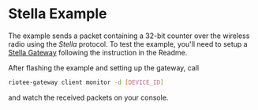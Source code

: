 # Stella Example

The example sends a packet containing a 32-bit counter over the wireless radio using the *Stella* protocol.
To test the example, you'll need to setup a [Stella Gateway](https://github.com/NessieCircuits/Riotee_Gateway) following the instruction in the Readme.

After flashing the example and setting up the gateway, call

```bash
riotee-gateway client monitor -d [DEVICE_ID]
```

and watch the received packets on your console.